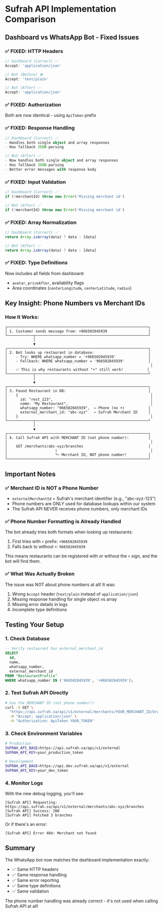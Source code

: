 # Sufrah API Implementation Comparison

## Dashboard vs WhatsApp Bot - Fixed Issues

### ✅ FIXED: HTTP Headers
```typescript
// Dashboard (Correct) ✅
Accept: 'application/json'

// Bot (Before) ❌
Accept: 'text/plain'

// Bot (After) ✅
Accept: 'application/json'
```

### ✅ FIXED: Authorization
Both are now identical - using `ApiToken` prefix

### ✅ FIXED: Response Handling
```typescript
// Dashboard (Correct) ✅
- Handles both single object and array responses
- Has fallback JSON parsing

// Bot (After) ✅
- Now handles both single object and array responses  
- Has fallback JSON parsing
- Better error messages with response body
```

### ✅ FIXED: Input Validation
```typescript
// Dashboard (Correct) ✅
if (!merchantId) throw new Error('Missing merchant id')

// Bot (After) ✅
if (!merchantId) throw new Error('Missing merchant id')
```

### ✅ FIXED: Array Normalization
```typescript
// Dashboard (Correct) ✅
return Array.isArray(data) ? data : [data]

// Bot (After) ✅
return Array.isArray(data) ? data : [data]
```

### ✅ FIXED: Type Definitions
Now includes all fields from dashboard:
- `avatar`, `priceAfter`, availability flags
- Area coordinates (`centerLongitude`, `centerLatitude`, `radius`)

## Key Insight: Phone Numbers vs Merchant IDs

### How It Works:
```
┌─────────────────────────────────────────────────────────────────┐
│ 1. Customer sends message from: +966502045939                   │
└────────────┬────────────────────────────────────────────────────┘
             │
             ▼
┌─────────────────────────────────────────────────────────────────┐
│ 2. Bot looks up restaurant in database:                         │
│    - Try: WHERE whatsapp_number = '+966502045939'               │
│    - Fallback: WHERE whatsapp_number = '966502045939'           │
│                                                                  │
│    ✅ This is why restaurants without "+" still work!           │
└────────────┬────────────────────────────────────────────────────┘
             │
             ▼
┌─────────────────────────────────────────────────────────────────┐
│ 3. Found Restaurant in DB:                                      │
│    {                                                             │
│      id: "rest_123",                                             │
│      name: "My Restaurant",                                      │
│      whatsapp_number: "966502045939",  ← Phone (no +)           │
│      external_merchant_id: "abc-xyz"   ← Sufrah Merchant ID     │
│    }                                                             │
└────────────┬────────────────────────────────────────────────────┘
             │
             ▼
┌─────────────────────────────────────────────────────────────────┐
│ 4. Call Sufrah API with MERCHANT ID (not phone number):         │
│                                                                  │
│    GET /merchants/abc-xyz/branches                              │
│                      ↑                                           │
│                      └─ Merchant ID, NOT phone number!          │
└─────────────────────────────────────────────────────────────────┘
```

## Important Notes

### ✅ Merchant ID is NOT a Phone Number
- `externalMerchantId` = Sufrah's merchant identifier (e.g., "abc-xyz-123")
- Phone numbers are ONLY used for database lookups within our system
- The Sufrah API NEVER receives phone numbers, only merchant IDs

### ✅ Phone Number Formatting is Already Handled
The bot already tries both formats when looking up restaurants:
1. First tries with `+` prefix: `+966502045939`
2. Falls back to without `+`: `966502045939`

This means restaurants can be registered with or without the `+` sign, and the bot will find them.

### ✅ What Was Actually Broken
The issue was NOT about phone numbers at all! It was:
1. Wrong `Accept` header (`text/plain` instead of `application/json`)
2. Missing response handling for single object vs array
3. Missing error details in logs
4. Incomplete type definitions

## Testing Your Setup

### 1. Check Database
```sql
-- Verify restaurant has external_merchant_id
SELECT 
  id,
  name, 
  whatsapp_number,
  external_merchant_id 
FROM "RestaurantProfile"
WHERE whatsapp_number IN ('966502045939', '+966502045939');
```

### 2. Test Sufrah API Directly
```bash
# Use the MERCHANT ID (not phone number!)
curl -X GET \
  "https://api.sufrah.sa/api/v1/external/merchants/YOUR_MERCHANT_ID/branches" \
  -H "Accept: application/json" \
  -H "Authorization: ApiToken YOUR_TOKEN"
```

### 3. Check Environment Variables
```bash
# Production
SUFRAH_API_BASE=https://api.sufrah.sa/api/v1/external
SUFRAH_API_KEY=your_production_token

# Development
SUFRAH_API_BASE=https://api.dev.sufrah.sa/api/v1/external
SUFRAH_API_KEY=your_dev_token
```

### 4. Monitor Logs
With the new debug logging, you'll see:
```
[Sufrah API] Requesting: https://api.sufrah.sa/api/v1/external/merchants/abc-xyz/branches
[Sufrah API] Success: 200
[Sufrah API] Fetched 3 branches
```

Or if there's an error:
```
[Sufrah API] Error 404: Merchant not found
```

## Summary

The WhatsApp bot now matches the dashboard implementation exactly:
- ✅ Same HTTP headers
- ✅ Same response handling
- ✅ Same error reporting
- ✅ Same type definitions
- ✅ Same validation

The phone number handling was already correct - it's not used when calling Sufrah API at all!

